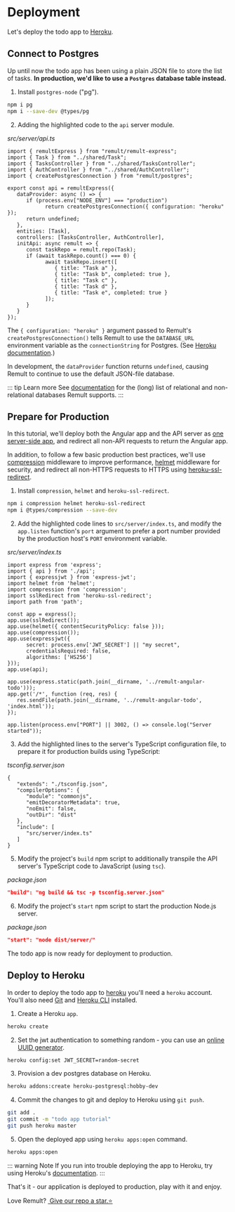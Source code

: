 # Deployment

Let's deploy the todo app to [Heroku](https://www.heroku.com/).

## Connect to Postgres
Up until now the todo app has been using a plain JSON file to store the list of tasks. **In production, we'd like to use a `Postgres` database table instead.**

1. Install `postgres-node` ("pg").

```sh
npm i pg
npm i --save-dev @types/pg
```

2. Adding the highlighted code to the `api` server module.

*src/server/api.ts*
```ts{5,8-12}
import { remultExpress } from "remult/remult-express";
import { Task } from "../shared/Task";
import { TasksController } from "../shared/TasksController";
import { AuthController } from "../shared/AuthController";
import { createPostgresConnection } from "remult/postgres";

export const api = remultExpress({
   dataProvider: async () => {
      if (process.env["NODE_ENV"] === "production")
            return createPostgresConnection({ configuration: "heroku" });
      return undefined;
   },
   entities: [Task],
   controllers: [TasksController, AuthController],
   initApi: async remult => {
      const taskRepo = remult.repo(Task);
      if (await taskRepo.count() === 0) {
            await taskRepo.insert([
               { title: "Task a" },
               { title: "Task b", completed: true },
               { title: "Task c" },
               { title: "Task d" },
               { title: "Task e", completed: true }
            ]);
      }
   }
});
```

The `{ configuration: "heroku" }` argument passed to Remult's `createPostgresConnection()` tells Remult to use the `DATABASE_URL` environment variable as the `connectionString` for Postgres. (See [Heroku documentation](https://devcenter.heroku.com/articles/connecting-heroku-postgres#connecting-in-node-js).)

In development, the `dataProvider` function returns `undefined`, causing Remult to continue to use the default JSON-file database.

::: tip Learn more
See [documentation](../../docs/databases.md) for the (long) list of relational and non-relational databases Remult supports.
:::

## Prepare for Production

In this tutorial, we'll deploy both the Angular app and the API server as [one server-side app](https://create-react-app.dev/docs/deployment/#other-solutions), and redirect all non-API requests to return the Angular app.

In addition, to follow a few basic production best practices, we'll use [compression](https://www.npmjs.com/package/compression) middleware to improve performance, [helmet](https://www.npmjs.com/package/helmet) middleware for security, and redirect all non-HTTPS requests to HTTPS using [heroku-ssl-redirect](https://www.npmjs.com/package/heroku-ssl-redirect).

1. Install `compression`, `helmet` and `heroku-ssl-redirect`.

```sh
npm i compression helmet heroku-ssl-redirect
npm i @types/compression --save-dev
```

2. Add the highlighted code lines to `src/server/index.ts`, and modify the `app.listen` function's `port` argument to prefer a port number provided by the production host's `PORT` environment variable.

*src/server/index.ts*
```ts{4-7,10-12,20-23,25}
import express from 'express';
import { api } from './api';
import { expressjwt } from 'express-jwt';
import helmet from 'helmet';
import compression from 'compression';
import sslRedirect from 'heroku-ssl-redirect';
import path from 'path';

const app = express();
app.use(sslRedirect());
app.use(helmet({ contentSecurityPolicy: false }));
app.use(compression());
app.use(expressjwt({
      secret: process.env['JWT_SECRET'] || "my secret",
      credentialsRequired: false,
      algorithms: ['HS256']
}));
app.use(api);

app.use(express.static(path.join(__dirname, '../remult-angular-todo')));
app.get('/*', function (req, res) {
   res.sendFile(path.join(__dirname, '../remult-angular-todo', 'index.html'));
});

app.listen(process.env["PORT"] || 3002, () => console.log("Server started"));
```

3. Add the highlighted lines to the server's TypeScript configuration file, to prepare it for production builds using TypeScript:

*tsconfig.server.json*
```json{6-11}
{
   "extends": "./tsconfig.json",
   "compilerOptions": {
      "module": "commonjs",
      "emitDecoratorMetadata": true,
      "noEmit": false,
      "outDir": "dist"
   },
   "include": [
      "src/server/index.ts"
   ]
}
```

5. Modify the project's `build` npm script to additionally transpile the API server's TypeScript code to JavaScript (using `tsc`).

*package.json*
```json
"build": "ng build && tsc -p tsconfig.server.json"
```

6. Modify the project's `start` npm script to start the production Node.js server.

*package.json*
```json
"start": "node dist/server/"
```

The todo app is now ready for deployment to production.

## Deploy to Heroku

In order to deploy the todo app to [heroku](https://www.heroku.com/) you'll need a `heroku` account. You'll also need [Git](https://git-scm.com/book/en/v2/Getting-Started-Installing-Git) and [Heroku CLI](https://devcenter.heroku.com/articles/heroku-cli#download-and-install) installed.

1. Create a Heroku `app`.

```sh
heroku create
```

2. Set the jwt authentication to something random - you can use an [online UUID generator](https://www.uuidgenerator.net/).

```sh
heroku config:set JWT_SECRET=random-secret
```

3. Provision a dev postgres database on Heroku.

```sh
heroku addons:create heroku-postgresql:hobby-dev
```

4. Commit the changes to git and deploy to Heroku using `git push`.

```sh
git add .
git commit -m "todo app tutorial"
git push heroku master
```

5. Open the deployed app using `heroku apps:open` command.

```sh
heroku apps:open
```

::: warning Note
If you run into trouble deploying the app to Heroku, try using Heroku's [documentation](https://devcenter.heroku.com/articles/git).
:::

That's it - our application is deployed to production, play with it and enjoy.

Love Remult?&nbsp;<a href="https://github.com/remult/remult" target="_blank" rel="noopener"> Give our repo a star.⭐</a>